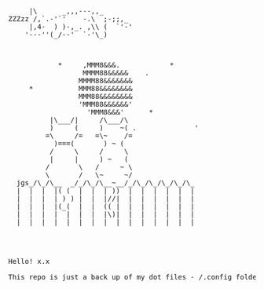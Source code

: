 
   <pre>  
     |\      _,,,---,,_
ZZZzz /,`.-'`'    -.\  ;-;;,_
     |,4-  ) )-,_. ,\\ (  `'-'
    '---''(_/--'  `-'\_) 

<pre>

            *     ,MMM8&&&.            *
                  MMMM88&&&&&    .
                 MMMM88&&&&&&&
     *           MMM88&&&&&&&&
                 MMM88&&&&&&&&
                 'MMM88&&&&&&'
                   'MMM8&&&'      *    
          |\___/|     /\___/\
          )     (     )    ~( .              '
         =\     /=   =\~    /=
           )===(       ) ~ (
          /     \     /     \
          |     |     ) ~   (
         /       \   /     ~ \
         \       /   \~     ~/
  jgs_/\_/\__  _/_/\_/\__~__/_/\_/\_/\_/\_/\_
  |  |  |  |( (  |  |  | ))  |  |  |  |  |  |
  |  |  |  | ) ) |  |  |//|  |  |  |  |  |  |
  |  |  |  |(_(  |  |  (( |  |  |  |  |  |  |
  |  |  |  |  |  |  |  |\)|  |  |  |  |  |  |
  |  |  |  |  |  |  |  |  |  |  |  |  |  |  |




Hello! x.x

This repo is just a back up of my dot files - /.config folder. Hopefully i maintain this
